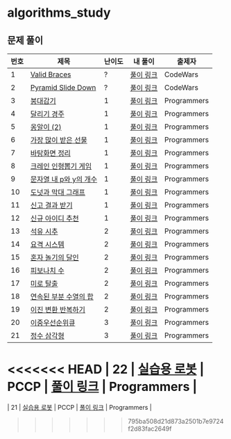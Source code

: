 # algorithms_study

## 문제 풀이

| 번호 | 제목                                                                                      | 난이도 | 내 풀이                                                                                  | 출제자      |
| ---- | ----------------------------------------------------------------------------------------- | ------ | ---------------------------------------------------------------------------------------- | ----------- |
| 1    | [Valid Braces](https://www.codewars.com/kata/5277c8a221e209d3f6000b56)                    | ?      | [풀이 링크](https://github.com/inde153/algorithms_study/tree/main/solutions/questions1)  | CodeWars    |
| 2    | [Pyramid Slide Down](https://www.codewars.com/kata/551f23362ff852e2ab000037)              | ?      | [풀이 링크](https://github.com/inde153/algorithms_study/tree/main/solutions/questions2)  | CodeWars    |
| 3    | [붕대감기](https://school.programmers.co.kr/learn/courses/30/lessons/250137)              | 1      | [풀이 링크](https://github.com/inde153/algorithms_study/tree/main/solutions/questions3)  | Programmers |
| 4    | [달리기 경주](https://school.programmers.co.kr/learn/courses/30/lessons/178871)           | 1      | [풀이 링크](https://github.com/inde153/algorithms_study/tree/main/solutions/questions4)  | Programmers |
| 5    | [옹알이 (2)](https://school.programmers.co.kr/learn/courses/30/lessons/133499)            | 1      | [풀이 링크](https://github.com/inde153/algorithms_study/tree/main/solutions/questions5)  | Programmers |
| 6    | [가장 많이 받은 선물](https://school.programmers.co.kr/learn/courses/30/lessons/258712)   | 1      | [풀이 링크](https://github.com/inde153/algorithms_study/tree/main/solutions/questions9)  | Programmers |
| 7    | [바탕화면 정리](https://school.programmers.co.kr/learn/courses/30/lessons/161990)         | 1      | [풀이 링크](https://github.com/inde153/algorithms_study/tree/main/solutions/questions12) | Programmers |
| 8    | [크레인 인형뽑기 게임](https://school.programmers.co.kr/learn/courses/30/lessons/64061)   | 1      | [풀이 링크](https://github.com/inde153/algorithms_study/tree/main/solutions/questions13) | Programmers |
| 9    | [문자열 내 p와 y의 개수](https://school.programmers.co.kr/learn/courses/30/lessons/12916) | 1      | [풀이 링크](https://github.com/inde153/algorithms_study/tree/main/solutions/questions18) | Programmers |
| 10   | [도넛과 막대 그래프](https://school.programmers.co.kr/learn/courses/30/lessons/258711)    | 1      | [풀이 링크](https://github.com/inde153/algorithms_study/tree/main/solutions/questions16) | Programmers |
| 11   | [신고 결과 받기](https://school.programmers.co.kr/learn/courses/30/lessons/92334)         | 1      | [풀이 링크](https://github.com/inde153/algorithms_study/tree/main/solutions/questions20) | Programmers |
| 12   | [신규 아이디 추천](https://school.programmers.co.kr/learn/courses/30/lessons/72410)       | 1      | [풀이 링크](https://github.com/inde153/algorithms_study/tree/main/solutions/questions21) | Programmers |
| 13   | [석유 시추](https://school.programmers.co.kr/learn/courses/30/lessons/250136)             | 2      | [풀이 링크](https://github.com/inde153/algorithms_study/tree/main/solutions/questions6)  | Programmers |
| 14   | [요격 시스템](https://school.programmers.co.kr/learn/courses/30/lessons/181188)           | 2      | [풀이 링크](https://github.com/inde153/algorithms_study/tree/main/solutions/questions7)  | Programmers |
| 15   | [혼자 놀기의 달인](https://school.programmers.co.kr/learn/courses/30/lessons/131130)      | 2      | [풀이 링크](https://github.com/inde153/algorithms_study/tree/main/solutions/questions8)  | Programmers |
| 16   | [피보나치 수](https://school.programmers.co.kr/learn/courses/30/lessons/12945)            | 2      | [풀이 링크](https://github.com/inde153/algorithms_study/tree/main/solutions/questions10) | Programmers |
| 17   | [미로 탈출](https://school.programmers.co.kr/learn/courses/30/lessons/159993)             | 2      | [풀이 링크](https://github.com/inde153/algorithms_study/tree/main/solutions/questions11) | Programmers |
| 18   | [연속된 부분 수열의 합](https://school.programmers.co.kr/learn/courses/30/lessons/178870) | 2      | [풀이 링크](https://github.com/inde153/algorithms_study/tree/main/solutions/questions15) | Programmers |
| 19   | [이진 변환 반복하기](https://school.programmers.co.kr/learn/courses/30/lessons/70129)     | 2      | [풀이 링크](https://github.com/inde153/algorithms_study/tree/main/solutions/questions19) | Programmers |
| 20   | [이중우선순위큐](https://school.programmers.co.kr/learn/courses/30/lessons/42628)         | 3      | [풀이 링크](https://github.com/inde153/algorithms_study/tree/main/solutions/questions14) | Programmers |
| 21   | [정수 삼각형](https://school.programmers.co.kr/learn/courses/30/lessons/43105)            | 3      | [풀이 링크](https://github.com/inde153/algorithms_study/tree/main/solutions/questions22) | Programmers |
<<<<<<< HEAD
| 22   | [실습용 로봇]()                                                                           | PCCP   | [풀이 링크](https://github.com/inde153/algorithms_study/tree/main/solutions/questions17) | Programmers |
=======
| 21   | [실습용 로봇]()                                                                           | PCCP   | [풀이 링크](https://github.com/inde153/algorithms_study/tree/main/solutions/questions17) | Programmers |
>>>>>>> 795ba508d21d873a2501b7e9724f2d83fac2649f
